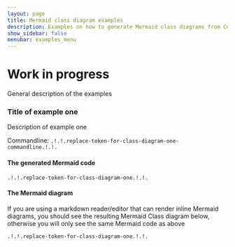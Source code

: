 ```yaml
---
layout: page
title: Mermaid class diagram examples
description: Examples on how to generate Mermaid class diagrams from C# code
show_sidebar: false
menubar: examples_menu
---
```

# Work in progress
General description of the examples

### Title of example one
Description of example one

Commandline: `.!.!.replace-token-for-class-diagram-one-commandline.!.!.`

#### The generated Mermaid code
```
.!.!.replace-token-for-class-diagram-one.!.!.
```
#### The Mermaid diagram
If  you are using a markdown reader/editor that can render inline Mermaid diagrams, you should see the resulting Mermaid Class diagram below, otherwise you will only see the same Mermaid code as above
```mermaid
.!.!.replace-token-for-class-diagram-one.!.!.
```
